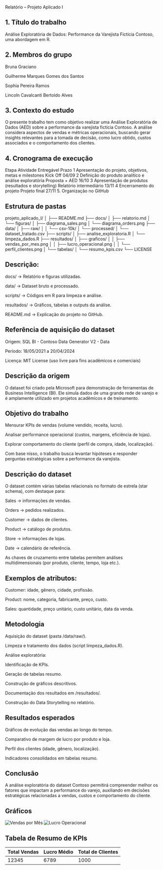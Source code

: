 Relatório – Projeto Aplicado I 
## 1. Título do trabalho

Análise Exploratória de Dados: Performance da Varejista Fictícia Contoso, uma abordagem em R.

## 2. Membros do grupo

Bruna Graciano

Guilherme Marques Gomes dos Santos

Sophia Pereira Ramos

Lincoln Cavalcanti Bertoldo Alves

## 3. Contexto do estudo

O presente trabalho tem como objetivo realizar uma Análise Exploratória de Dados (AED) sobre a performance da varejista fictícia Contoso.
A análise considera aspectos de vendas e métricas operacionais, buscando gerar insights relevantes para a tomada de decisão, como lucro obtido, custos associados e o comportamento dos clientes.

## 4. Cronograma de execução
Etapa	Atividade	Entregável	Prazo
1	Apresentação do projeto, objetivos, metas e milestones	Kick Off	04/09
2	Definição do produto analítico e análise exploratória	Proposta + AED	16/10
3	Apresentação de produtos (resultados e storytelling)	Relatório intermediário	13/11
4	Encerramento do projeto	Projeto final	27/11
5. Organização no GitHub

 ## Estrutura de pastas

projeto_aplicado_I/
│
├── README.md
├── docs/
│   ├── relatorio.md
│   └── figuras/
│       ├── diagrama_sales.png
│       └── diagrama_orders.png
├── data/
│   ├── raw/
│   │   └── csv-10k/
│   └── processed/
│       └── dataset_tratado.csv
├── scripts/
│   ├── analise_exploratoria.R
│   └── limpeza_dados.R
├── resultados/
│   ├── graficos/
│   │   ├── vendas_por_mes.png
│   │   ├── lucro_operacional.png
│   │   └── perfil_clientes.png
│   └── tabelas/
│       └── resumo_kpis.csv
└── LICENSE


## Descrição:

docs/ → Relatório e figuras utilizadas.

data/ → Dataset bruto e processado.

scripts/ → Códigos em R para limpeza e análise.

resultados/ → Gráficos, tabelas e outputs da análise.

README.md → Explicação do projeto no GitHub.

## Referência de aquisição do dataset

Origem: SQL BI - Contoso Data Generator V2 - Data

Período: 18/05/2021 a 20/04/2024

Licença: MIT License (uso livre para fins acadêmicos e comerciais)

## Descrição da origem

O dataset foi criado pela Microsoft para demonstração de ferramentas de Business Intelligence (BI).
Ele simula dados de uma grande rede de varejo e é amplamente utilizado em projetos acadêmicos e de treinamento.

## Objetivo do trabalho

Mensurar KPIs de vendas (volume vendido, receita, lucro).

Analisar performance operacional (custos, margens, eficiência de lojas).

Explorar comportamento do cliente (perfil de compra, idade, localização).

Com base nisso, o trabalho busca levantar hipóteses e responder perguntas estratégicas sobre a performance da varejista.

## Descrição do dataset

O dataset contém várias tabelas relacionais no formato de estrela (star schema), com destaque para:

Sales → informações de vendas.

Orders → pedidos realizados.

Customer → dados de clientes.

Product → catálogo de produtos.

Store → informações de lojas.

Date → calendário de referência.

As chaves de cruzamento entre tabelas permitem análises multidimensionais (por produto, cliente, tempo, loja etc.).

## Exemplos de atributos:

Customer: idade, gênero, cidade, profissão.

Product: nome, categoria, fabricante, preço, custo.

Sales: quantidade, preço unitário, custo unitário, data da venda.

## Metodologia

Aquisição do dataset (pasta /data/raw/).

Limpeza e tratamento dos dados (script limpeza_dados.R).

Análise exploratória:

Identificação de KPIs.

Geração de tabelas resumo.

Construção de gráficos descritivos.

Documentação dos resultados em /resultados/.

Construção do Data Storytelling no relatório.

## Resultados esperados

Gráficos de evolução das vendas ao longo do tempo.

Comparativo de margem de lucro por produto e loja.

Perfil dos clientes (idade, gênero, localização).

Indicadores consolidados em tabelas resumo.

## Conclusão

A análise exploratória do dataset Contoso permitirá compreender melhor os fatores que impactam a performance do varejo, auxiliando em decisões estratégicas relacionadas a vendas, custos e comportamento do cliente.
## Gráficos

![Vendas por Mês](../resultados/graficos/vendas_por_mes.png)
![Lucro Operacional](../resultados/graficos/lucro_operacional.png)

## Tabela de Resumo de KPIs

| Total Vendas | Lucro Médio | Total de Clientes |
|--------------|------------|-----------------|
| 12345        | 6789       | 1000            |

